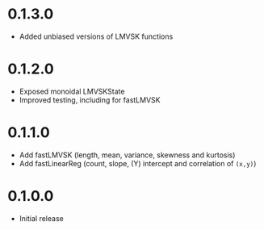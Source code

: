 # 0.1.3.0
- Added unbiased versions of LMVSK functions

# 0.1.2.0
- Exposed monoidal LMVSKState
- Improved testing, including for fastLMVSK

# 0.1.1.0
- Add fastLMVSK (length, mean, variance, skewness and kurtosis)
- Add fastLinearReg (count, slope, (Y) intercept and correlation of `(x,y)`)


# 0.1.0.0
- Initial release
